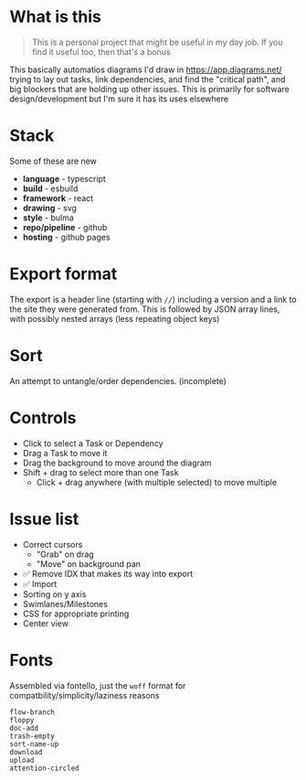 # What is this
> This is a personal project that might be useful in my day job. If you find it useful too, then that's a bonus

This basically automatios diagrams I'd draw in https://app.diagrams.net/ trying to lay out tasks, link dependencies, and find the "critical path", and big blockers that are holding up other issues. This is primarily for software design/development but I'm sure it has its uses elsewhere

# Stack

Some of these are new

* **language** - typescript
* **build** - esbuild
* **framework** - react
* **drawing** - svg
* **style** - bulma
* **repo/pipeline** - github
* **hosting** - github pages

# Export format

The export is a header line (starting with `//`) including a version and a link to the site they were generated from.
This is followed by JSON array lines, with possibly nested arrays (less repeating object keys)

# Sort

An attempt to untangle/order dependencies. (incomplete)

# Controls

* Click to select a Task or Dependency
* Drag a Task to move it
* Drag the background to move around the diagram
* Shift + drag to select more than one Task
    * Click + drag anywhere (with multiple selected) to move multiple

# Issue list

* Correct cursors
    * "Grab" on drag
    * "Move" on background pan
* ✅ Remove IDX that makes its way into export
* ✅ Import
* Sorting on y axis
* Swimlanes/Milestones
* CSS for appropriate printing
* Center view

# Fonts

Assembled via fontello, just the `woff` format for compatbility/simplicity/laziness reasons
```
flow-branch
floppy
doc-add
trash-empty
sort-name-up
download
upload
attention-circled
```